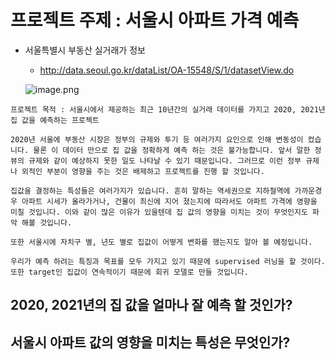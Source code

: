 # 프로젝트 주제 : 서울시 아파트 가격 예측

* 서울특별시 부동산 실거래가 정보
    - http://data.seoul.go.kr/dataList/OA-15548/S/1/datasetView.do

  ![image.png](attachment:image.png)   

```
프로젝트 목적 : 서울시에서 제공하는 최근 10년간의 실거래 데이터를 가지고 2020, 2021년 집 값을 예측하는 프로젝트
```
```
2020년 서울에 부동산 시장은 정부의 규제와 투기 등 여러가지 요인으로 인해 변동성이 컸습니다. 물론 이 데이터 만으로 집 값을 정확하게 예측 하는 것은 불가능합니다. 앞서 말한 정뷰의 규제와 같이 예상하지 못한 일도 나타날 수 있기 때문입니다. 그러므로 이런 정부 규제나 외적인 부분이 영향을 주는 것은 배제하고 프로젝트를 진행 할 것입니다.

집값을 결정하는 특성들은 여러가지가 있습니다. 흔히 말하는 역세권으로 지하철역에 가까운경우 아파트 시세가 올라가거나, 건물이 최신에 지어 졌는지에 따라서도 아파트 가격에 영향을 미칠 것입니다. 이와 같이 많은 이유가 있을텐데 집 값의 영향을 미치는 것이 무엇인지도 파악 해볼 것입니다.

또한 서울시에 자치구 별, 년도 별로 집값이 어떻게 변화를 했는지도 알아 볼 예정입니다.

우리가 예측 하려는 특징과 목표를 모두 가지고 있기 때문에 supervised 러닝을 할 것이다. 또한 target인 집값이 연속적이기 때문에 회귀 모델로 만들 것입니다.

```

## 2020, 2021년의 집 값을 얼마나 잘 예측 할 것인가?

## 서울시 아파트 값의 영향을 미치는 특성은 무엇인가?
